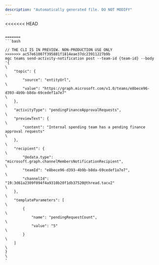 ```yaml
---
description: "Automatically generated file. DO NOT MODIFY"
---
```


<<<<<<< HEAD
```cli

=======
```bash

// THE CLI IS IN PREVIEW. NON-PRODUCTION USE ONLY
>>>>>>> ac57e61007f395881f1814eae37dc23911227b9b
mgc teams send-activity-notification post --team-id {team-id} --body '{\
    "topic": {\
        "source": "entityUrl",\
        "value": "https://graph.microsoft.com/v1.0/teams/e8bece96-d393-4b9b-b8da-69cedef1a7e7"\
    },\
    "activityType": "pendingFinanceApprovalRequests",\
    "previewText": {\
        "content": "Internal spending team has a pending finance approval requests"\
    },\
    "recipient": {\
        "@odata.type": "microsoft.graph.channelMembersNotificationRecipient",\
        "teamId": "e8bece96-d393-4b9b-b8da-69cedef1a7e7",\
        "channelId": "19:3d61a2309f094f4a9310b20f1db37520@thread.tacv2"\
    },\
    "templateParameters": [\
        {\
            "name": "pendingRequestCount",\
            "value": "5"\
        }\
    ] \
}\
'

```